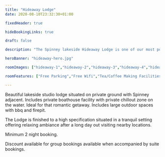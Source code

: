 ```yaml
---
title: "Hideaway Lodge"
date: 2020-08-10T23:32:30+01:00

fixedHeader: true

hideBookingLinks: true

draft: false

description: "The Spinney lakeside Hideaway Lodge is one of our most popular rooms. Includes private chillout zone, outdoor bbq and firepit."

heroBanner: "hideaway-hero.jpg"

roomImages: ["hideaway-1","hideaway-2","hideaway-3","hideaway-4","hideaway-5","hideaway-6","hideaway-7","hideaway-8","hideaway-9","hideaway-10","hideaway-11","hideaway-12","hideaway-13","hideaway-14","hideaway-15","hideaway-16","hideaway-17","hideaway-18","hideaway-19","hideaway-20","hideaway-21","hideaway-22","hideaway-23","hideaway-24","hideaway-25","hideaway-26","hideaway-27","hideaway-28"]

roomFeatures: ["Free Parking","Free Wifi","Tea/Coffee Making Facilities","Hairdryer","TV","Wardrope Hangers","Heated Rooms","Lake View","Free Toiletries","Towels","Bed Linen","Non-Smoking","Private Bathroom","Designated Outside Smoking Area","Fridge/Freezer","Microwave","Iron/Ironing Board","Sleeps 2 Adults, Not Suitable for Children","Fishing Facilities (equipment not provided)","Full Kitchen","Separate Bedroom","Pizza Oven","Rowing Boat Available"]

---
```



Beautiful lakeside studio lodge situated on private ground with Spinney adjacent. Includes private boathouse facility with private chillout zone on the water. Ideal for that romantic getaway. Includes large outdoor spaces with bbq and firepit.

The Lodge is finished to a high specification situated in a tranquil setting offering relaxing ambiance after a long day out visiting nearby locations.

Minimum 2 night booking.

Discount available for group bookings available when accompanied by suite bookings.